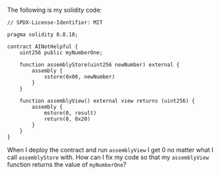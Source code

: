 The following is my solidity code:

```solidity
// SPDX-License-Identifier: MIT

pragma solidity 0.8.18;

contract AINotHelpful {
    uint256 public myNumberOne;

    function assemblyStore(uint256 newNumber) external {
        assembly {
            sstore(0x00, newNumber)
        }
    } 

    function assemblyView() external view returns (uint256) {
        assembly {
            mstore(0, result)
            return(0, 0x20)
        }
    }
}
```

When I deploy the contract and run `assemblyView` I get 0 no matter what I call `assemblyStore` with. How can I fix my code so that my `assemblyView` function returns the value of `myNumberOne`?
